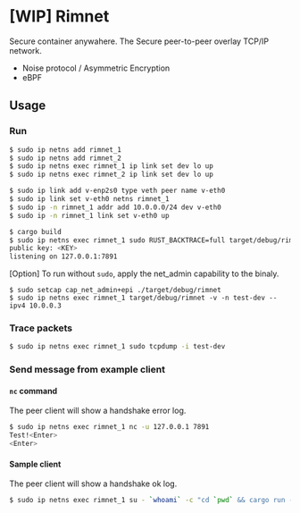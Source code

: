 # [**WIP**] Rimnet

Secure container anywahere.
The Secure peer-to-peer overlay TCP/IP network.

- Noise protocol / Asymmetric Encryption
- eBPF

## Usage

### Run

```sh
$ sudo ip netns add rimnet_1
$ sudo ip netns add rimnet_2
$ sudo ip netns exec rimnet_1 ip link set dev lo up
$ sudo ip netns exec rimnet_2 ip link set dev lo up

$ sudo ip link add v-enp2s0 type veth peer name v-eth0
$ sudo ip link set v-eth0 netns rimnet_1
$ sudo ip -n rimnet_1 addr add 10.0.0.0/24 dev v-eth0
$ sudo ip -n rimnet_1 link set v-eth0 up
```

```sh
$ cargo build
$ sudo ip netns exec rimnet_1 sudo RUST_BACKTRACE=full target/debug/rimnet -v -n test-dev --ipv4 10.0.0.3
public key: <KEY>
listening on 127.0.0.1:7891
```

[Option] To run without `sudo`, apply the net_admin capability to the binaly.
```
$ sudo setcap cap_net_admin+epi ./target/debug/rimnet
$ sudo ip netns exec rimnet_1 target/debug/rimnet -v -n test-dev --ipv4 10.0.0.3
```

### Trace packets
```sh
$ sudo ip netns exec rimnet_1 sudo tcpdump -i test-dev
```

### Send message from example client

#### `nc` command
The peer client will show a handshake error log.

```sh
$ sudo ip netns exec rimnet_1 nc -u 127.0.0.1 7891
Test!<Enter>
<Enter>
```

#### Sample client
The peer client will show a handshake ok log.

```sh
$ sudo ip netns exec rimnet_1 su - `whoami` -c "cd `pwd` && cargo run --example inbound_incomming -- --key <KEY> -p 7891"
```
